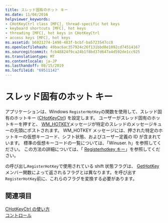 ```yaml
---
title: スレッド固有のホット キー
ms.date: 11/04/2016
helpviewer_keywords:
- CHotKeyCtrl class [MFC], thread-specific hot keys
- keyboard shortcuts [MFC], hot keys
- threading [MFC], hot keys in CHotKeyCtrl
- access keys [MFC], hot keys
ms.assetid: b6021274-1498-483f-bcbf-ba5723547cc8
ms.openlocfilehash: 49bac6ac357924c26f131bbd8e1092cd74514167
ms.sourcegitcommit: fcb48824f9ca24b1f8bd37d647a4d592de1cc925
ms.translationtype: MT
ms.contentlocale: ja-JP
ms.lasthandoff: 08/15/2019
ms.locfileid: "69511142"
---
```

# <a name="thread-specific-hot-keys"></a>スレッド固有のホット キー

アプリケーションは、Windows `RegisterHotKey`の関数を使用して、スレッド固有のホットキー ([CHotKeyCtrl](../mfc/reference/chotkeyctrl-class.md)) を設定します。 ユーザーがスレッド固有のホットキーを押すと、 [WM_HOTKEY](/windows/win32/inputdev/wm-hotkey)メッセージが特定のスレッドのメッセージキューの先頭にポストされます。 WM_HOTKEY メッセージには、押された特定のホットキーの仮想キーコード、シフト状態、およびユーザー定義の ID が含まれています。 標準の仮想キーコードの一覧については、「Winuser. h」を参照してください。 この方法の詳細については、「 [Registerhotkey キー](/windows/win32/api/winuser/nf-winuser-registerhotkey)」を参照してください。

の呼び出し`RegisterHotKey`で使用されている shift 状態フラグは、 [GetHotKey](../mfc/reference/chotkeyctrl-class.md#gethotkey)メンバー関数によって返されるフラグとは異なります。を呼び出す`RegisterHotKey`前に、これらのフラグを変換する必要があります。

## <a name="see-also"></a>関連項目

[CHotKeyCtrl の使い方](../mfc/using-chotkeyctrl.md)<br/>
[コントロール](../mfc/controls-mfc.md)

